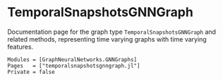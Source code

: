 # TemporalSnapshotsGNNGraph


Documentation page for the graph type `TemporalSnapshotsGNNGraph` and related methods, representing time varying graphs with time varying features.

```@autodocs
Modules = [GraphNeuralNetworks.GNNGraphs]
Pages   = ["temporalsnapshotsgnngraph.jl"]
Private = false
```
